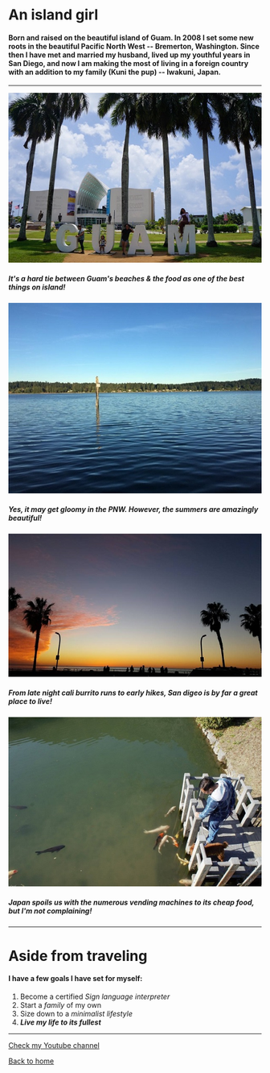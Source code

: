# An island girl 

#### Born and raised on the beautiful island of Guam.  In 2008 I set some new roots in the beautiful Pacific North West -- Bremerton, Washington.  Since then I have met and married my husband, lived up my youthful years in San Diego, and now I am making the most of living in a foreign country with an addition to my family (Kuni the pup) -- Iwakuni, Japan.

---

![GUAM](GUAM.jpg)

##### It's a hard tie between Guam's beaches & the food as one of the best things on island!

![BREMERTON](Bremerton.jpg)

##### Yes, it may get gloomy in the PNW. However, the summers are amazingly beautiful!

![SANDIEGO](SD.jpg)

##### From late night cali burrito runs to early hikes, San digeo is by far a great place to live!

![IWAKUNI](IWK.jpg)

##### Japan spoils us with the numerous vending machines to its cheap food, but I'm not complaining!

---

# Aside from traveling

#### I have a few goals I have set for myself:
1. Become a certified *Sign language interpreter*
2. Start a *family* of my own
3. Size down to a *minimalist lifestyle*
4. ***Live my life to its fullest***

---

[Check my Youtube channel](https://www.youtube.com/channel/UCxsBd-csrDEB4X4vCa3Bv8A)

[Back to home](index)
